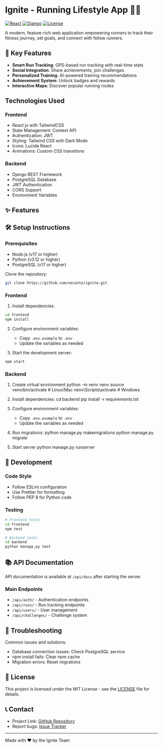 # Ignite - Running Lifestyle App 🏃‍♂️

[![React](https://img.shields.io/badge/React-18.x-blue)](https://reactjs.org/)
[![Django](https://img.shields.io/badge/Django-4.x-green)](https://www.djangoproject.com/)
[![License](https://img.shields.io/badge/License-MIT-yellow)](LICENSE)

A modern, feature-rich web application empowering runners to track their fitness journey, set goals, and connect with fellow runners.

## 🚀 Key Features

- **Smart Run Tracking**: GPS-based run tracking with real-time stats
- **Social Integration**: Share achievements, join challenges
- **Personalized Training**: AI-powered training recommendations
- **Achievement System**: Unlock badges and rewards
- **Interactive Maps**: Discover popular running routes

## Technologies Used

### Frontend
- React.js with TailwindCSS
- State Management: Context API
- Authentication: JWT
- Styling: Tailwind CSS with Dark Mode
- Icons: Lucide React
- Animations: Custom CSS transitions

### Backend
- Django REST Framework
- PostgreSQL Database
- JWT Authentication
- CORS Support
- Environment Variables

<!-- ## 📁 Project Structure

### Frontend Structure
```
frontend/
├── public/                 # Public static files
│   ├── index.html
│   └── assets/
├── src/
│   ├── components/
│   │   ├── auth/          # Authentication related components
│   │   │   ├── Login.js
│   │   │   └── Register.js
│   │   ├── dashboard/     # Dashboard components
│   │   │   ├── Stats.js
│   │   │   └── Profile.js
│   │   ├── common/        # Reusable components
│   │   │   ├── Button.js
│   │   │   └── Input.js
│   │   └── layout/        # Layout components
│   │       ├── Header.js
│   │       └── Footer.js
│   ├── contexts/          # React Context providers
│   │   ├── AuthContext.js
│   │   └── ThemeContext.js
│   ├── hooks/            # Custom React hooks
│   │   └── useAuth.js
│   ├── services/         # API service integration
│   │   ├── api.js
│   │   └── auth.js
│   ├── utils/           # Helper functions
│   │   └── validators.js
│   ├── styles/          # Global styles
│   │   └── globals.css
│   └── App.js
└── package.json
```

### Backend Structure
```
backend/
├── apps/
│   ├── users/            # User management app
│   │   ├── models.py
│   │   ├── serializers.py
│   │   ├── views.py
│   │   └── urls.py
│   ├── runs/             # Run tracking app
│   │   ├── models.py
│   │   ├── serializers.py
│   │   ├── views.py
│   │   └── urls.py
│   └── challenges/       # Challenge system app
│       ├── models.py
│       ├── serializers.py
│       ├── views.py
│       └── urls.py
├── core/                # Core project settings
│   ├── settings/
│   │   ├── base.py
│   │   ├── development.py
│   │   └── production.py
│   ├── urls.py
│   └── wsgi.py
├── utils/              # Utility functions
│   └── helpers.py
├── requirements/
│   ├── base.txt
│   ├── development.txt
│   └── production.txt
├── manage.py
└── README.md
``` -->

## ✨ Features

<!-- ### User Experience
- Intuitive dashboard with run statistics
- Real-time run tracking with GPS integration
- Community features (followers, groups, challenges)
- Achievement badges and reward system
- Customizable user profiles
- Multi-language support -->

<!-- ### Technical Features
- Progressive Web App (PWA) support
- Offline functionality
- Push notifications
- Data synchronization
- Performance optimization
- Security features -->

## 🛠️ Setup Instructions

### Prerequisites
- Node.js (v17 or higher)
- Python (v3.12 or higher)
- PostgreSQL (v17 or higher)

Clone the repository:
 ```bash
git clone https://github.com/xecanto/ignite.git
```

### Frontend
1. Install dependencies:
```bash
cd frontend
npm install
```

2. Configure environment variables:
    - Copy `.env.example` to `.env`
    - Update the variables as needed

3. Start the development server:
```bash
npm start
```

### Backend
1. Create virtual environment
python -m venv venv
source venv/bin/activate  # Linux/Mac
venv\Scripts\activate     # Windows

2. Install dependencies:
cd backend
pip install -r requirements.txt

3. Configure environment variables:
    - Copy `.env.example` to `.env`
    - Update the variables as needed

4. Run migrations:
python manage.py makemigrations
python manage.py migrate

5. Start server
python manage.py runserver

## 🔧 Development

### Code Style
- Follow ESLint configuration
- Use Prettier for formatting
- Follow PEP 8 for Python code

### Testing
```bash
# Frontend tests
cd frontend
npm test

# Backend tests
cd backend
python manage.py test
```

## 📚 API Documentation

API documentation is available at `/api/docs` after starting the server.

### Main Endpoints
- `/api/auth/` - Authentication endpoints
- `/api/runs/` - Run tracking endpoints
- `/api/users/` - User management
- `/api/challenges/` - Challenge system

<!-- ## 🤝 Contributing

1. Fork the repository
2. Create your feature branch
3. Commit your changes
4. Push to the branch
5. Create a Pull Request -->

## 🐛 Troubleshooting

Common issues and solutions:
- Database connection issues: Check PostgreSQL service
- npm install fails: Clear npm cache
- Migration errors: Reset migrations

## 📄 License

This project is licensed under the MIT License - see the [LICENSE](LICENSE) file for details.

## 📞 Contact

- Project Link: [GitHub Repository](https://github.com/xencanto/ignite)
- Report bugs: [Issue Tracker](https://github.com/xencanto/ignite/issues)

---
Made with ❤️ by the Ignite Team